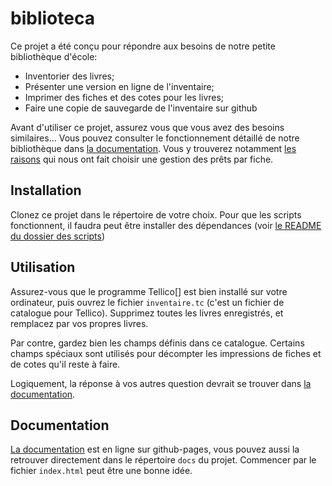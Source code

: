 
biblioteca
===========================================================
Ce projet a été conçu pour répondre aux besoins de notre petite bibliothèque
d'école: 
* Inventorier des livres;
* Présenter une version en ligne de l'inventaire;
* Imprimer des fiches et des cotes pour les livres;
* Faire une copie de sauvegarde de l'inventaire sur github

Avant d'utiliser ce projet, assurez vous que vous avez des besoins similaires...
Vous pouvez consulter le fonctionnement détaillé de notre bibliothèque dans 
[la documentation][1]. Vous y trouverez notamment [les raisons][] qui nous ont fait 
choisir une gestion des prêts par fiche.

[les raisons]:http://lamyseba/github.io/bilioteca/questions-reponses.html#pourquoi-une-gestion-des-prêts-par-fiches




Installation
-------------------------------------
Clonez ce projet dans le répertoire de votre choix. Pour que les scripts 
fonctionnent, il faudra peut être installer des dépendances (voir 
[le README du dossier des scripts][2])



Utilisation
-------------------------------------
Assurez-vous que le programme Tellico[] est bien installé sur votre ordinateur,
puis ouvrez le fichier `inventaire.tc` (c'est un fichier de catalogue pour Tellico).
Supprimez toutes les livres enregistrés, et remplacez par vos propres livres.

Par contre, gardez bien les champs définis dans ce catalogue. Certains champs
spéciaux sont utilisés pour décompter les impressions de fiches et de cotes
qu'il reste à faire.

Logiquement, la réponse à vos autres question devrait se trouver dans 
[la documentation][1].



Documentation
-------------------------------------
[La documentation][1] est en ligne sur github-pages, vous pouvez aussi la
retrouver directement dans le répertoire `docs` du projet.
Commencer par le fichier `index.html` peut être une bonne idée.


[1]:https://lamyseba.github.io/biblioteca/
[2]:scripts/README.md#il-y-a-des-dépendances-à-installer
[Tellico]:http://tellico-project.org/
